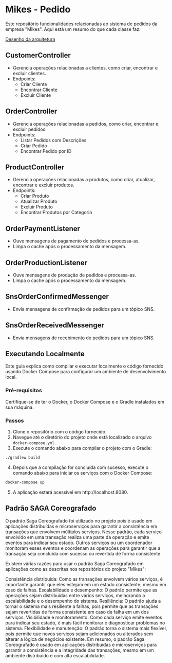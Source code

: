 # Mikes - Pedido

Este repositório funcionalidades relacionadas ao sistema de pedidos da empresa "Mikes". Aqui está um resumo do que cada classe faz:

[Desenho da arquitetura](https://drive.google.com/file/d/12gofNmXk8W2QnhxiFWCI4OmvVH6Vsgun/view?usp=drive_link)

## CustomerController
- Gerencia operações relacionadas a clientes, como criar, encontrar e excluir clientes.
- Endpoints:
    - Criar Cliente
    - Encontrar Cliente
    - Excluir Cliente

## OrderController
- Gerencia operações relacionadas a pedidos, como criar, encontrar e excluir pedidos.
- Endpoints:
    - Listar Pedidos com Descrições
    - Criar Pedido
    - Encontrar Pedido por ID

## ProductController
- Gerencia operações relacionadas a produtos, como criar, atualizar, encontrar e excluir produtos.
- Endpoints:
    - Criar Produto
    - Atualizar Produto
    - Excluir Produto
    - Encontrar Produtos por Categoria

## OrderPaymentListener
- Ouve mensagens de pagamento de pedidos e processa-as.
- Limpa o cache após o processamento da mensagem.

## OrderProductionListener
- Ouve mensagens de produção de pedidos e processa-as.
- Limpa o cache após o processamento da mensagem.

## SnsOrderConfirmedMessenger
- Envia mensagens de confirmação de pedidos para um tópico SNS.

## SnsOrderReceivedMessenger
- Envia mensagens de recebimento de pedidos para um tópico SNS.

## Executando Localmente

Este guia explica como compilar e executar localmente o código fornecido usando Docker Compose para configurar um ambiente de desenvolvimento local.

### Pré-requisitos

Certifique-se de ter o Docker, o Docker Compose e o Gradle instalados em sua máquina.

### Passos

1. Clone o repositório com o código fornecido.
2. Navegue até o diretório do projeto onde está localizado o arquivo `docker-compose.yml`.
3. Execute o comando abaixo para compilar o projeto com o Gradle:

  ```bash
  ./gradlew build
  ```


4. Depois que a compilação for concluída com sucesso, execute o comando abaixo para iniciar os serviços com o Docker Compose:

  ```bash
  docker-compose up
  ```

5. A aplicação estará acessível em http://localhost:8080.

## Padrão SAGA Coreografado

O padrão Saga Coreografado foi utilizado no projeto pois é usado em aplicações distribuídas e microserviços para garantir a consistência em transações que envolvem múltiplos serviços. Nesse padrão, cada serviço envolvido em uma transação realiza uma parte da operação e emite eventos para indicar seu estado. Outros serviços ou um coordenador monitoram esses eventos e coordenam as operações para garantir que a transação seja concluída com sucesso ou revertida de forma consistente.

Existem várias razões para usar o padrão Saga Coreografado em aplicações como as descritas nos repositórios do projeto "Mikes":

Consistência distribuída: Como as transações envolvem vários serviços, é importante garantir que eles estejam em um estado consistente, mesmo em caso de falhas.
Escalabilidade e desempenho: O padrão permite que as operações sejam distribuídas entre vários serviços, melhorando a escalabilidade e o desempenho do sistema.
Resiliência: O padrão ajuda a tornar o sistema mais resiliente a falhas, pois permite que as transações sejam revertidas de forma consistente em caso de falha em um dos serviços.
Visibilidade e monitoramento: Como cada serviço emite eventos para indicar seu estado, é mais fácil monitorar e diagnosticar problemas no sistema.
Flexibilidade e manutenção: O padrão torna o sistema mais flexível, pois permite que novos serviços sejam adicionados ou alterados sem alterar a lógica de negócios existente.
Em resumo, o padrão Saga Coreografado é usado em aplicações distribuídas e microserviços para garantir a consistência e a integridade das transações, mesmo em um ambiente distribuído e com alta escalabilidade.

